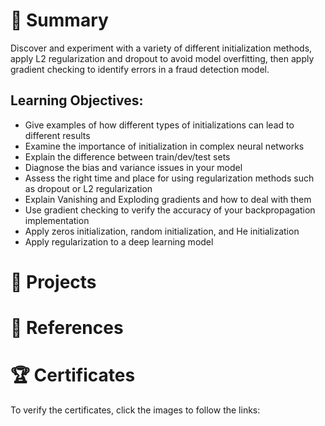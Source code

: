 # 📄 Summary
Discover and experiment with a variety of different initialization methods, apply L2 regularization and dropout to avoid model overfitting, then apply gradient checking to identify errors in a fraud detection model.

## Learning Objectives:
* Give examples of how different types of initializations can lead to different results
* Examine the importance of initialization in complex neural networks
* Explain the difference between train/dev/test sets
* Diagnose the bias and variance issues in your model
* Assess the right time and place for using regularization methods such as dropout or L2 regularization
* Explain Vanishing and Exploding gradients and how to deal with them
* Use gradient checking to verify the accuracy of your backpropagation implementation
* Apply zeros initialization, random initialization, and He initialization
* Apply regularization to a deep learning model

# 📂 Projects


# 📄 References


# 🏆 Certificates
To verify the certificates, click the images to follow the links:

